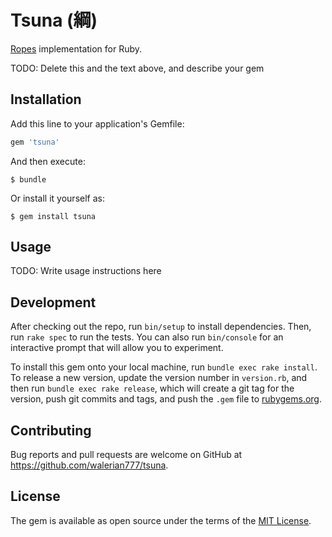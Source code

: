 # Tsuna (綱)

[Ropes](https://en.wikipedia.org/wiki/Rope_(data_structure)) implementation for Ruby.

TODO: Delete this and the text above, and describe your gem

## Installation

Add this line to your application's Gemfile:

```ruby
gem 'tsuna'
```

And then execute:

    $ bundle

Or install it yourself as:

    $ gem install tsuna

## Usage

TODO: Write usage instructions here

## Development

After checking out the repo, run `bin/setup` to install dependencies. Then, run `rake spec` to run the tests. You can also run `bin/console` for an interactive prompt that will allow you to experiment.

To install this gem onto your local machine, run `bundle exec rake install`. To release a new version, update the version number in `version.rb`, and then run `bundle exec rake release`, which will create a git tag for the version, push git commits and tags, and push the `.gem` file to [rubygems.org](https://rubygems.org).

## Contributing

Bug reports and pull requests are welcome on GitHub at https://github.com/walerian777/tsuna.

## License

The gem is available as open source under the terms of the [MIT License](http://opensource.org/licenses/MIT).
